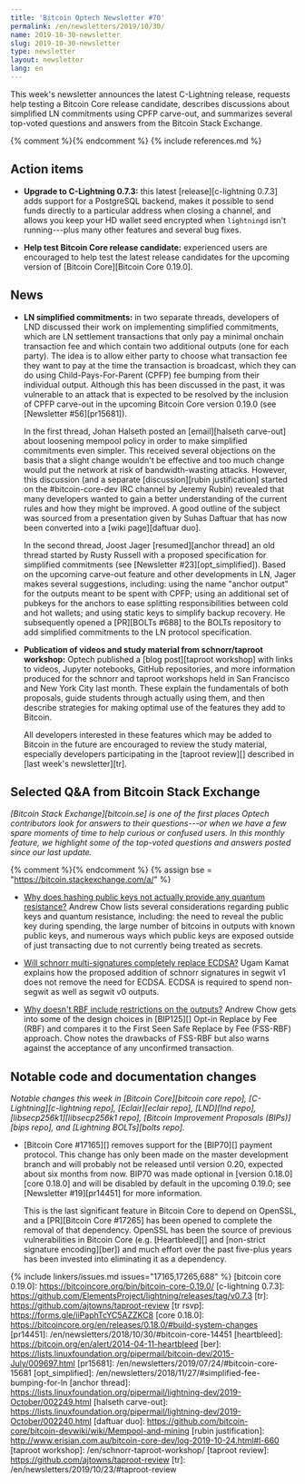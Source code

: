 ```yaml
---
title: 'Bitcoin Optech Newsletter #70'
permalink: /en/newsletters/2019/10/30/
name: 2019-10-30-newsletter
slug: 2019-10-30-newsletter
type: newsletter
layout: newsletter
lang: en
---
```

This week's newsletter announces the latest C-Lightning release,
requests help testing a Bitcoin Core release candidate,
describes discussions about simplified LN commitments using CPFP
carve-out, and summarizes several top-voted questions and answers from
the Bitcoin Stack Exchange.

{% comment %}<!-- include references.md below the fold but above any Jekyll/Liquid variables-->{% endcomment %}
{% include references.md %}

## Action items

- **Upgrade to C-Lightning 0.7.3:** this latest [release][c-lightning
  0.7.3] adds support for a PostgreSQL backend, makes it possible to
  send funds directly to a particular address when closing a channel,
  and allows you keep your HD wallet seed encrypted when `lightningd`
  isn't running---plus many other features and several bug fixes.

- **Help test Bitcoin Core release candidate:** experienced users are encouraged to
  help test the latest release candidates for the upcoming version of
  [Bitcoin Core][Bitcoin Core 0.19.0].

## News

- **LN simplified commitments:** in two separate threads, developers
  of LND discussed their work on implementing simplified commitments,
  which are LN settlement transactions that only pay a minimal onchain
  transaction fee and which contain two additional outputs (one for each
  party).  The idea is to allow either party to choose what transaction
  fee they want to pay at the time the transaction is broadcast, which
  they can do using Child-Pays-For-Parent (CPFP) fee bumping from their
  individual output.  Although this has been discussed in the past, it
  was vulnerable to an attack that is expected to be resolved by the
  inclusion of CPFP carve-out in the upcoming Bitcoin Core version
  0.19.0 (see [Newsletter #56][pr15681]).

  In the first thread, Johan Halseth posted an [email][halseth
  carve-out] about loosening mempool policy in order to make
  simplified commitments even simpler.  This received several
  objections on the basis that a slight change wouldn't be effective
  and too much change would put the network at risk of
  bandwidth-wasting attacks.  However, this discussion (and a separate
  [discussion][rubin justification] started on the #bitcoin-core-dev
  IRC channel by Jeremy Rubin) revealed that many developers wanted to
  gain a better understanding of the current rules and how they might
  be improved.  A good outline of the subject was sourced from a
  presentation given by Suhas Daftuar that has now been converted into
  a [wiki page][daftuar duo].

  In the second thread, Joost Jager [resumed][anchor thread] an old
  thread started by Rusty Russell with a proposed specification for
  simplified commitments (see [Newsletter #23][opt_simplified]).
  Based on the upcoming carve-out feature and other developments in
  LN, Jager makes several suggestions, including: using the name
  "anchor output" for the outputs meant to be spent with CPFP; using
  an additional set of pubkeys for the anchors to ease splitting
  responsibilities between cold and hot wallets; and using static keys
  to simplify backup recovery.  He subsequently opened a [PR][BOLTs
  #688] to the BOLTs repository to add simplified commitments to the
  LN protocol specification.

- **Publication of videos and study material from schnorr/taproot workshop:**
  Optech published a [blog post][taproot workshop] with links to videos, Jupyter
  notebooks, GitHub repositories, and more information produced for the
  schnorr and taproot workshops held in San Francisco and New York
  City last month.  These explain the fundamentals of both proposals,
  guide students through actually using them, and then describe strategies
  for making optimal use of the features they add to Bitcoin.

  All developers interested in these features which may be added to
  Bitcoin in the future are encouraged to review the study material,
  especially developers participating in the [taproot review][]
  described in [last week's newsletter][tr].

## Selected Q&A from Bitcoin Stack Exchange

*[Bitcoin Stack Exchange][bitcoin.se] is one of the first places Optech
contributors look for answers to their questions---or when we have a
few spare moments of time to help curious or confused users.  In
this monthly feature, we highlight some of the top-voted questions and
answers posted since our last update.*

{% comment %}<!-- https://bitcoin.stackexchange.com/search?tab=votes&q=created%3a1m..%20is%3aanswer -->{%
endcomment %}
{% assign bse = "https://bitcoin.stackexchange.com/a/" %}

- [Why does hashing public keys not actually provide any quantum resistance?]({{bse}}91049)
  Andrew Chow lists several considerations regarding public keys and quantum
  resistance, including: the need to reveal the public key during spending, the
  large number of bitcoins in outputs with known public keys, and numerous ways
  which public keys are exposed outside of just transacting due to not currently
  being treated as secrets.

- [Will schnorr multi-signatures completely replace ECDSA?]({{bse}}90855)
  Ugam Kamat explains how the proposed addition of schnorr signatures in
  segwit v1 does not remove the need for ECDSA. ECDSA is required to spend
  non-segwit as well as segwit v0 outputs.

- [Why doesn't RBF include restrictions on the outputs?]({{bse}}90858)
  Andrew Chow gets into some of the design choices in [BIP125][] Opt-in Replace
  by Fee (RBF) and compares it to the First Seen Safe Replace by Fee (FSS-RBF)
  approach. Chow notes the drawbacks of FSS-RBF but also warns against the
  acceptance of any unconfirmed transaction.

## Notable code and documentation changes

*Notable changes this week in [Bitcoin Core][bitcoin core repo],
[C-Lightning][c-lightning repo], [Eclair][eclair repo], [LND][lnd repo],
[libsecp256k1][libsecp256k1 repo], [Bitcoin Improvement Proposals
(BIPs)][bips repo], and [Lightning BOLTs][bolts repo].*

- [Bitcoin Core #17165][] removes support for the [BIP70][] payment
  protocol.  This change has only been made on the master development
  branch and will probably not be released until version 0.20, expected
  about six months from now.  BIP70 was made optional in [version
  0.18.0][core 0.18.0] and will be disabled by default in the upcoming
  0.19.0; see [Newsletter #19][pr14451] for more information.

  This is the last significant feature in Bitcoin Core to depend on
  OpenSSL, and a [PR][Bitcoin Core #17265] has been opened to complete
  the removal of that dependency.  OpenSSL has been the source of
  previous vulnerabilities in Bitcoin Core (e.g. [Heartbleed][] and
  [non-strict signature encoding][ber]) and much effort over the past
  five-plus years has been invested into eliminating it as a
  dependency.

{% include linkers/issues.md issues="17165,17265,688" %}
[bitcoin core 0.19.0]: https://bitcoincore.org/bin/bitcoin-core-0.19.0/
[c-lightning 0.7.3]: https://github.com/ElementsProject/lightning/releases/tag/v0.7.3
[tr]: https://github.com/ajtowns/taproot-review
[tr rsvp]: https://forms.gle/iiPaphTcYC5AZZKC8
[core 0.18.0]: https://bitcoincore.org/en/releases/0.18.0/#build-system-changes
[pr14451]: /en/newsletters/2018/10/30/#bitcoin-core-14451
[heartbleed]: https://bitcoin.org/en/alert/2014-04-11-heartbleed
[ber]: https://lists.linuxfoundation.org/pipermail/bitcoin-dev/2015-July/009697.html
[pr15681]: /en/newsletters/2019/07/24/#bitcoin-core-15681
[opt_simplified]: /en/newsletters/2018/11/27/#simplified-fee-bumping-for-ln
[anchor thread]: https://lists.linuxfoundation.org/pipermail/lightning-dev/2019-October/002249.html
[halseth carve-out]: https://lists.linuxfoundation.org/pipermail/lightning-dev/2019-October/002240.html
[daftuar duo]: https://github.com/bitcoin-core/bitcoin-devwiki/wiki/Mempool-and-mining
[rubin justification]: http://www.erisian.com.au/bitcoin-core-dev/log-2019-10-24.html#l-660
[taproot workshop]: /en/schnorr-taproot-workshop/
[taproot review]: https://github.com/ajtowns/taproot-review
[tr]: /en/newsletters/2019/10/23/#taproot-review
